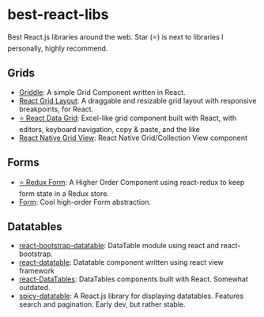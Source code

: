 # best-react-libs

Best React.js libraries around the web. Star (⭐️) is next to libraries I personally, highly recommend.

## Grids

- [Griddle](https://github.com/GriddleGriddle/Griddle): A simple Grid Component written in React.
- [React Grid Layout](https://github.com/STRML/react-grid-layout): A draggable and resizable grid layout with responsive breakpoints, for React.
- [⭐️ React Data Grid](https://github.com/adazzle/react-data-grid): Excel-like grid component built with React, with editors, keyboard navigation, copy & paste, and the like 
- [React Native Grid View](https://github.com/lucholaf/react-native-grid-view): React Native Grid/Collection View component

## Forms

- [⭐️ Redux Form](https://github.com/erikras/redux-form): A Higher Order Component using react-redux to keep form state in a Redux store.
- [Form](https://github.com/react-component/form): Cool high-order Form abstraction.

## Datatables

- [react-bootstrap-datatable](https://github.com/couds/react-bootstrap-datatable): DataTable module using react and react-bootstrap.
- [react-datatable](https://github.com/wmira/react-datatable): Datatable component written using react view framework
- [react-DataTables](https://github.com/luqin/react-DataTables): DataTables components built with React. Somewhat outdated.
- [spicy-datatable](https://github.com/filipdanic/spicy-datatable): A React.js library for displaying datatables. Features search and pagination. Early dev, but rather stable.
